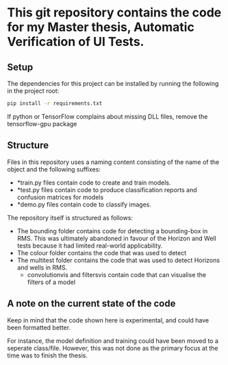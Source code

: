 # This git repository contains the code for my Master thesis, Automatic Verification of UI Tests.
## Setup
The dependencies for this project can be installed by running the following in the project root:
```bash
pip install -r requirements.txt
```
If python or TensorFlow complains about missing DLL files, remove the tensorflow-gpu package

## Structure
Files in this repository uses a naming content consisting of the name of the object and the following suffixes:
* \*train.py files contain code to create and train models.
* \*test.py files contain code to produce classification reports and confusion matrices for models
* \*demo.py files contain code to classify images.

The repository itself is structured as follows:
* The bounding folder contains code for detecting a bounding-box in RMS. This was ultimately abandoned in favour of the Horizon and Well tests because it had limited real-world applicability.
* The colour folder contains the code that was used to detect 
* The multitest folder contains the code that was used to detect Horizons and wells in RMS.
  * convolutionvis and filtersvis contain code that can visualise the filters of a model

## A note on the current state of the code
Keep in mind that the code shown here is experimental, and could have been formatted better.

For instance, the model definition and training could have been moved to a seperate class/file. However, this was not done as the primary focus at the time was to finish the thesis.
